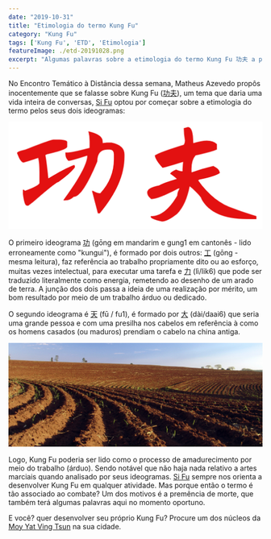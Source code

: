 ```yaml
---
date: "2019-10-31"
title: "Etimologia do termo Kung Fu"
category: "Kung Fu"
tags: ['Kung Fu', 'ETD', 'Etimologia']
featureImage: ./etd-20191028.png
excerpt: "Algumas palavras sobre a etimologia do termo Kung Fu 功夫 a partir do ETD em 2019-10-28"
---
```


No Encontro Temático à Distância dessa semana, Matheus Azevedo propôs inocentemente que se falasse sobre Kung Fu ([功夫](https://www.mdbg.net/chinese/dictionary?page=chardict&cdcanoce=0&cdqchi=%E5%8A%9F%E5%A4%AB)), um tema que daria uma vida inteira de conversas, [Si Fu](http://mestrejuliocamacho.com "Mestre Julio Camacho") optou por começar sobre a etimologia do termo pelos seus dois ideogramas:

![Kung Fu - 功夫](./kungfu.png)

O primeiro ideograma [功](https://www.mdbg.net/chinese/dictionary?cdqchi=%E5%8A%9F) (gōng em mandarim e gung1 em cantonês - lido erroneamente como "kungui"), é formado por dois outros: [工](https://www.mdbg.net/chinese/dictionary?cdqchi=%E5%B7%A5) (gōng - mesma leitura),  faz referência ao trabalho propriamente dito ou ao esforço, muitas vezes intelectual, para executar uma tarefa e [力](https://www.mdbg.net/chinese/dictionary?cdqchi=%E5%8A%9B) (lì/lik6) que pode ser traduzido literalmente como energia, remetendo ao desenho de um arado de terra. A junção dos dois passa a ideia de uma realização por mérito, um bom resultado por meio de um trabalho árduo ou dedicado.

O segundo ideograma é [天](https://www.mdbg.net/chinese/dictionary?cdqchi=%E5%A4%A9)  (fū / fu1), é formado por [大](https://www.mdbg.net/chinese/dictionary?cdqchi=%E5%A4%A7) (dài/daai6) que seria uma grande pessoa e com uma presilha nos cabelos em referência à como os homens casados (ou maduros) prendiam o cabelo na china antiga.

![Terra arada para plantio, município de Avaré, São Paulo, Brasil | Autor: José Reynaldo da Fonseca|Licença= self2,GFDL,cc-by-2.5 ](./Arado01.JPG)

Logo, Kung Fu poderia ser lido como o processo de amadurecimento por meio do trabalho (árduo). Sendo notável que não haja nada relativo a artes marciais quando analisado por seus ideogramas. [Si Fu](http://mestrejuliocamacho.com "Mestre Julio Camacho") sempre nos orienta a desenvolver Kung Fu em qualquer atividade. Mas porque então o termo é tão associado ao combate? Um dos motivos é a premência de morte, que também terá algumas palavras aqui no momento oportuno. 

E você? quer desenvolver seu próprio Kung Fu? Procure um dos núcleos da [Moy Yat Ving Tsun](http://www.myvt-rio.org/) na sua cidade. 
